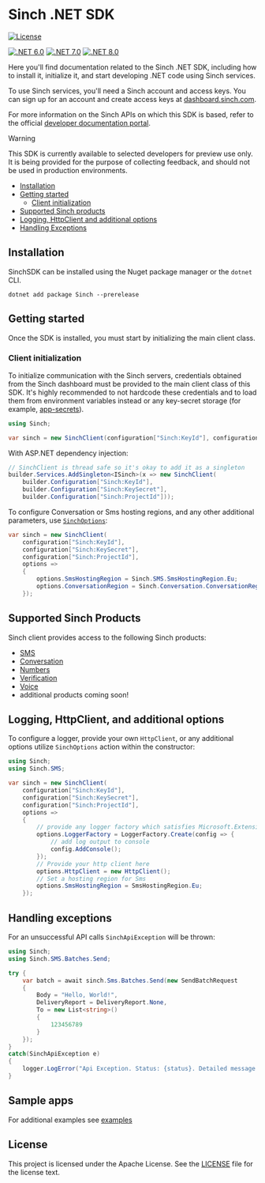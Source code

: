 # Sinch .NET SDK

[![License](https://img.shields.io/badge/License-Apache_2.0-blue.svg)](https://github.com/sinch/sinch-sdk-dotnet/blob/main/LICENSE)

[![.NET 6.0](https://img.shields.io/badge/.NET-6.0-blue.svg)](https://dotnet.microsoft.com/en-us/download/dotnet/6.0)
[![.NET 7.0](https://img.shields.io/badge/.NET-7.0-blue.svg)](https://dotnet.microsoft.com/en-us/download/dotnet/7.0)
[![.NET 8.0](https://img.shields.io/badge/.NET-8.0-blue.svg)](https://dotnet.microsoft.com/en-us/download/dotnet/8.0)

Here you'll find documentation related to the Sinch .NET SDK, including how to install it, initialize it, and start developing .NET code using Sinch services.

To use Sinch services, you'll need a Sinch account and access keys. You can sign up for an account and create access keys at [dashboard.sinch.com](https://dashboard.sinch.com).

For more information on the Sinch APIs on which this SDK is based, refer to the official [developer documentation portal](https://developers.sinch.com/).

> [!WARNING]
> This SDK is currently available to selected developers for preview use only. It is being provided for the purpose of collecting feedback, and should not be used in production environments.

- [Installation](#installation)
- [Getting started](#getting-started)
  - [Client initialization](#client-initialization)
- [Supported Sinch products](#supported-sinch-products)
- [Logging, HttpClient and additional options](#logging-httpclient-and-additional-options)
- [Handling Exceptions](#handling-exceptions)

## Installation

SinchSDK can be installed using the Nuget package manager or the `dotnet` CLI.

```
dotnet add package Sinch --prerelease
```

## Getting started

Once the SDK is installed, you must start by initializing the main client class.

### Client initialization

To initialize communication with the Sinch servers, credentials obtained from the Sinch dashboard must be provided to the main client class of this SDK. It's highly recommended to not hardcode these credentials and to load them from environment variables instead or any key-secret storage (for example, [app-secrets](https://learn.microsoft.com/en-us/aspnet/core/security/app-secrets?view=aspnetcore-7.0)).

```csharp
using Sinch;

var sinch = new SinchClient(configuration["Sinch:KeyId"], configuration["Sinch:KeySecret"], configuration["Sinch:ProjectId"]);
```

With ASP.NET dependency injection:

```csharp
// SinchClient is thread safe so it's okay to add it as a singleton
builder.Services.AddSingleton<ISinch>(x => new SinchClient(
    builder.Configuration["Sinch:KeyId"],
    builder.Configuration["Sinch:KeySecret"],
    builder.Configuration["Sinch:ProjectId"]));
```

To configure Conversation or Sms hosting regions, and any other additional parameters, use [`SinchOptions`](https://github.com/sinch/sinch-sdk-dotnet/blob/main/src/Sinch/SinchOptions.cs):

```csharp
var sinch = new SinchClient(
    configuration["Sinch:KeyId"],
    configuration["Sinch:KeySecret"],
    configuration["Sinch:ProjectId"],
    options =>
    {
        options.SmsHostingRegion = Sinch.SMS.SmsHostingRegion.Eu;
        options.ConversationRegion = Sinch.Conversation.ConversationRegion.Eu;
    });
```

## Supported Sinch Products

Sinch client provides access to the following Sinch products:

- [SMS](https://developers.sinch.com/docs/sms/)
- [Conversation](https://developers.sinch.com/docs/conversation/)
- [Numbers](https://developers.sinch.com/docs/numbers/)
- [Verification](https://developers.sinch.com/docs/verification/)
- [Voice](https://developers.sinch.com/docs/voice/)
- additional products coming soon!

## Logging, HttpClient, and additional options

To configure a logger, provide your own `HttpClient`, or any additional options utilize `SinchOptions` action within the constructor:

```csharp
using Sinch;
using Sinch.SMS;

var sinch = new SinchClient(
    configuration["Sinch:KeyId"],
    configuration["Sinch:KeySecret"],
    configuration["Sinch:ProjectId"],
    options =>
    {
        // provide any logger factory which satisfies Microsoft.Extensions.Logging.ILoggerFactory
        options.LoggerFactory = LoggerFactory.Create(config => {
            // add log output to console
            config.AddConsole();
        });
        // Provide your http client here
        options.HttpClient = new HttpClient();
        // Set a hosting region for Sms
        options.SmsHostingRegion = SmsHostingRegion.Eu;
    });
```

## Handling exceptions

For an unsuccessful API calls `SinchApiException` will be thrown:

```csharp
using Sinch;
using Sinch.SMS.Batches.Send;

try {
    var batch = await sinch.Sms.Batches.Send(new SendBatchRequest
    {
        Body = "Hello, World!",
        DeliveryReport = DeliveryReport.None,
        To = new List<string>()
        {
            123456789
        }
    });
}
catch(SinchApiException e)
{
    logger.LogError("Api Exception. Status: {status}. Detailed message: {message}", e.Status, e.DetailedMessage);
}
```

## Sample apps

For additional examples see [examples](https://github.com/sinch/sinch-sdk-dotnet/tree/main/examples)

## License

This project is licensed under the Apache License. See the [LICENSE](license) file for the license text.



